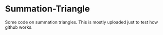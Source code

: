 # Summation-Triangle
Some code on summation triangles. This is mostly uploaded just to test how github works.
